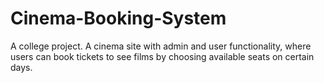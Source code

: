 # Cinema-Booking-System
A college project. A cinema site with admin and user functionality, where users can book tickets to see films by choosing available seats on certain days.
